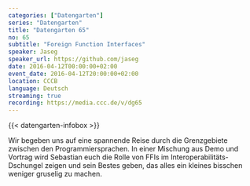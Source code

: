```yaml
---
categories: ["Datengarten"]
series: "Datengarten"
title: "Datengarten 65"
no: 65
subtitle: "Foreign Function Interfaces"
speaker: Jaseg
speaker_url: https://github.com/jaseg
date: 2016-04-12T00:00:00+02:00
event_date: 2016-04-12T20:00:00+02:00
location: CCCB
language: Deutsch
streaming: true
recording: https://media.ccc.de/v/dg65
---
```

{{< datengarten-infobox >}}

Wir begeben uns auf eine spannende Reise durch die Grenzgebiete zwischen den Programmiersprachen. In einer Mischung aus Demo und Vortrag wird Sebastian euch die Rolle von FFIs im Interoperabilitäts-Dschungel zeigen und sein Bestes geben, das alles ein kleines bisschen weniger gruselig zu machen.
